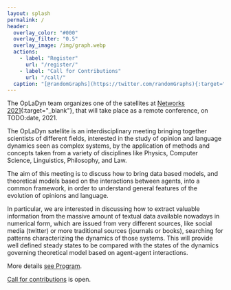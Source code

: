 ```yaml
---
layout: splash
permalink: /
header:
  overlay_color: "#000"
  overlay_filter: "0.5"
  overlay_image: /img/graph.webp
  actions:
    - label: "Register"
      url: "/register/"
    - label: "Call for Contributions"
      url: "/call/"
  caption: "[@randomGraphs](https://twitter.com/randomGraphs){:target="_blank"}"
---
```


The OpLaDyn team organizes one of the satellites at [Networks 2021](https://networks2021.net/){:target="_blank"}, that will take place as a
remote conference, on TODO:date, 2021.

The OpLaDyn satellite is an interdisciplinary meeting bringing together scientists of different fields, interested in the study of opinion and language dynamics seen as  complex systems, by the application of methods and concepts taken from a variety of disciplines like Physics, Computer Science, Linguistics, Philosophy, and Law.

The aim of this meeting is to discuss how to bring data based models, and  theoretical  models based on the interactions between agents,  into a common framework, in order to understand general features of the evolution of opinions and language.

In particular, we are interested in discussing how to extract valuable information from the  massive amount of textual data available nowadays in numerical form, which are issued from very different sources, like social media (twitter) or more  traditional sources  (journals or books), searching for patterns  characterizing the dynamics of those systems. This  will provide  well defined steady states to be compared with the states of the dynamics governing theoretical model based on agent-agent interactions.

More details [see Program](program.md).

[Call for contributions](call.md) is open.
